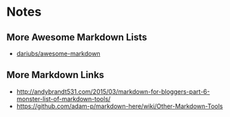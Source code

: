 # Notes

## More Awesome Markdown Lists

- [dariubs/awesome-markdown](https://github.com/dariubs/awesome-markdown)


## More Markdown Links

- http://andybrandt531.com/2015/03/markdown-for-bloggers-part-6-monster-list-of-markdown-tools/
- https://github.com/adam-p/markdown-here/wiki/Other-Markdown-Tools